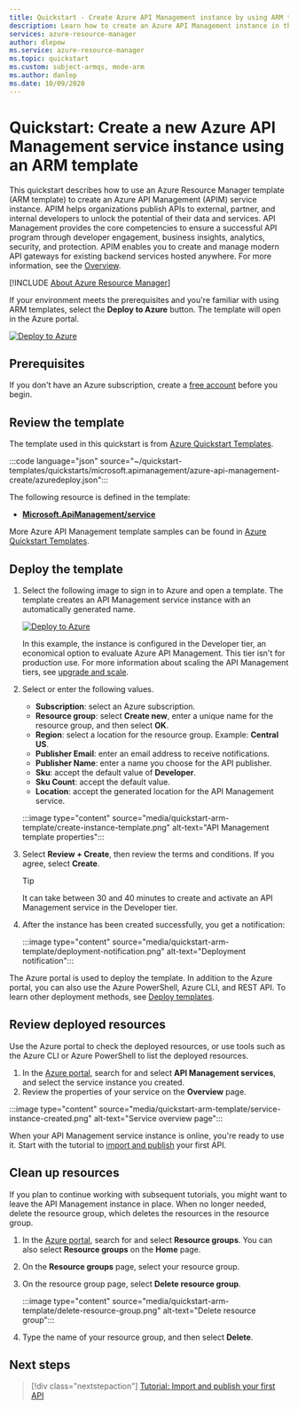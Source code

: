 ```yaml
---
title: Quickstart - Create Azure API Management instance by using ARM template
description: Learn how to create an Azure API Management instance in the Developer tier by using an Azure Resource Manager template (ARM template).
services: azure-resource-manager
author: dlepow
ms.service: azure-resource-manager
ms.topic: quickstart
ms.custom: subject-armqs, mode-arm
ms.author: danlep
ms.date: 10/09/2020
---
```


# Quickstart: Create a new Azure API Management service instance using an ARM template

This quickstart describes how to use an Azure Resource Manager template (ARM template) to create an Azure API Management (APIM) service instance. APIM helps organizations publish APIs to external, partner, and internal developers to unlock the potential of their data and services. API Management provides the core competencies to ensure a successful API program through developer engagement, business insights, analytics, security, and protection. APIM enables you to create and manage modern API gateways for existing backend services hosted anywhere. For more information, see the [Overview](api-management-key-concepts.md).

[!INCLUDE [About Azure Resource Manager](../../includes/resource-manager-quickstart-introduction.md)]

If your environment meets the prerequisites and you're familiar with using ARM templates, select the **Deploy to Azure** button. The template will open in the Azure portal.

[![Deploy to Azure](../media/template-deployments/deploy-to-azure.svg)](https://portal.azure.com/#create/Microsoft.Template/uri/https%3A%2F%2Fraw.githubusercontent.com%2FAzure%2Fazure-quickstart-templates%2Fmaster%2Fquickstarts%2Fmicrosoft.apimanagement%2Fazure-api-management-create%2Fazuredeploy.json)

## Prerequisites

If you don't have an Azure subscription, create a [free account](https://azure.microsoft.com/free/?WT.mc_id=A261C142F) before you begin.

## Review the template

The template used in this quickstart is from [Azure Quickstart Templates](https://azure.microsoft.com/resources/templates/azure-api-management-create/).

:::code language="json" source="~/quickstart-templates/quickstarts/microsoft.apimanagement/azure-api-management-create/azuredeploy.json":::

The following resource is defined in the template:

- **[Microsoft.ApiManagement/service](/azure/templates/microsoft.apimanagement/service)**

More Azure API Management template samples can be found in [Azure Quickstart Templates](https://azure.microsoft.com/resources/templates/?resourceType=Microsoft.Apimanagement&pageNumber=1&sort=Popular).

## Deploy the template

1. Select the following image to sign in to Azure and open a template. The template creates an API Management service instance with an automatically generated name.

    [![Deploy to Azure](../media/template-deployments/deploy-to-azure.svg)](https://portal.azure.com/#create/Microsoft.Template/uri/https%3A%2F%2Fraw.githubusercontent.com%2FAzure%2Fazure-quickstart-templates%2Fmaster%2Fquickstarts%2Fmicrosoft.apimanagement%2Fazure-api-management-create%2Fazuredeploy.json)

    In this example, the instance is configured in the Developer tier, an economical option to evaluate Azure API Management. This tier isn't for production use. For more information about scaling the API Management tiers, see [upgrade and scale](upgrade-and-scale.md).

1. Select or enter the following values.
    - **Subscription**: select an Azure subscription.
    - **Resource group**: select **Create new**, enter a unique name for the resource group, and then select **OK**.
    - **Region**: select a location for the resource group. Example: **Central US**.
    - **Publisher Email**: enter an email address to receive notifications.
    - **Publisher Name**: enter a name you choose for the API publisher.
    - **Sku**: accept the default value of **Developer**.
    - **Sku Count**: accept the default value.
    - **Location**: accept the generated location for the API Management service.

    :::image type="content" source="media/quickstart-arm-template/create-instance-template.png" alt-text="API Management template properties":::

1. Select **Review + Create**, then review the terms and conditions. If you agree, select **Create**.

    > [!TIP]
    >  It can take between 30 and 40 minutes to create and activate an API Management service in the Developer tier.

1. After the instance has been created successfully, you get a notification:

    :::image type="content" source="media/quickstart-arm-template/deployment-notification.png" alt-text="Deployment notification":::

 The Azure portal is used to deploy the template. In addition to the Azure portal, you can also use the Azure PowerShell, Azure CLI, and REST API. To learn other deployment methods, see [Deploy templates](../azure-resource-manager/templates/deploy-cli.md).

## Review deployed resources

Use the Azure portal to check the deployed resources, or use tools such as the Azure CLI or Azure PowerShell to list the deployed resources.

1. In the [Azure portal](https://portal.azure.com), search for and select **API Management services**, and select the service instance you created.
1. Review the properties of your service on the **Overview** page.

:::image type="content" source="media/quickstart-arm-template/service-instance-created.png" alt-text="Service overview page":::

When your API Management service instance is online, you're ready to use it. Start with the tutorial to [import and publish](import-and-publish.md) your first API.

## Clean up resources

If you plan to continue working with subsequent tutorials, you might want to leave the API Management instance in place. When no longer needed, delete the resource group, which deletes the resources in the resource group.

1. In the [Azure portal](https://portal.azure.com), search for and select **Resource groups**. You can also select **Resource groups** on the **Home** page.
1. On the **Resource groups** page, select your resource group.
1. On the resource group page, select **Delete resource group**.

    :::image type="content" source="media/quickstart-arm-template/delete-resource-group.png" alt-text="Delete resource group":::
1. Type the name of your resource group, and then select **Delete**.

## Next steps

> [!div class="nextstepaction"]
> [Tutorial: Import and publish your first API](import-and-publish.md)
